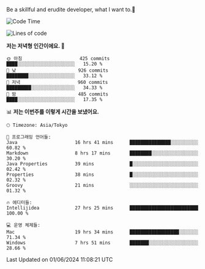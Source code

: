 Be a skillful and erudite developer, what I want to.👶

<!--START_SECTION:waka-->
![Code Time](http://img.shields.io/badge/Code%20Time-860%20hrs%2015%20mins-blue)

![Lines of code](https://img.shields.io/badge/%EC%A0%80%EB%8A%94%20%EC%97%AC%ED%83%9C%EA%B9%8C%EC%A7%80%20-2.1%20million%20%EC%A4%84%EC%9D%98%20%EC%BD%94%EB%93%9C%EB%A5%BC%20%EC%9E%91%EC%84%B1%ED%96%88%EC%96%B4%EC%9A%94.-blue)

**저는 저녁형 인간이에요. 🦉** 

```text
🌞 아침                     425 commits         ████░░░░░░░░░░░░░░░░░░░░░   15.20 % 
🌆 낮　                     926 commits         ████████░░░░░░░░░░░░░░░░░   33.12 % 
🌃 저녁                     960 commits         █████████░░░░░░░░░░░░░░░░   34.33 % 
🌙 밤　                     485 commits         ████░░░░░░░░░░░░░░░░░░░░░   17.35 % 
```


📊 **저는 이번주를 이렇게 시간을 보냈어요.** 

```text
🕑︎ Timezone: Asia/Tokyo

💬 프로그래밍 언어들: 
Java                     16 hrs 41 mins      ███████████████░░░░░░░░░░   60.82 % 
Markdown                 8 hrs 17 mins       ████████░░░░░░░░░░░░░░░░░   30.20 % 
Java Properties          39 mins             █░░░░░░░░░░░░░░░░░░░░░░░░   02.42 % 
Properties               38 mins             █░░░░░░░░░░░░░░░░░░░░░░░░   02.32 % 
Groovy                   21 mins             ░░░░░░░░░░░░░░░░░░░░░░░░░   01.32 % 

🔥 에디터들: 
Intellijidea             27 hrs 25 mins      █████████████████████████   100.00 % 

💻 운영 체제들: 
Mac                      19 hrs 34 mins      ██████████████████░░░░░░░   71.34 % 
Windows                  7 hrs 51 mins       ███████░░░░░░░░░░░░░░░░░░   28.66 % 
```


 Last Updated on 01/06/2024 11:08:21 UTC
<!--END_SECTION:waka-->
